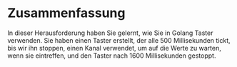 # Zusammenfassung

In dieser Herausforderung haben Sie gelernt, wie Sie in Golang Taster verwenden. Sie haben einen Taster erstellt, der alle 500 Millisekunden tickt, bis wir ihn stoppen, einen Kanal verwendet, um auf die Werte zu warten, wenn sie eintreffen, und den Taster nach 1600 Millisekunden gestoppt.

